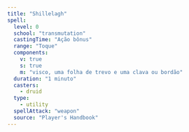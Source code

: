 ```yaml
---
title: "Shillelagh"
spell:
  level: 0
  school: "transmutation"
  castingTime: "Ação bônus"
  range: "Toque"
  components:
    v: true
    s: true
    m: "visco, uma folha de trevo e uma clava ou bordão"
  duration: "1 minuto"
  casters:
    - druid
  type:
    - utility
  spellAttack: "weapon"
  source: "Player's Handbook"
---
```

